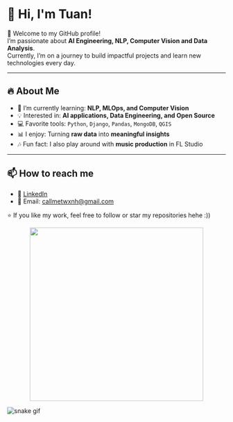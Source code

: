 # 👋 Hi, I'm Tuan!

🚀 Welcome to my GitHub profile!  
I’m passionate about **AI Engineering, NLP, Computer Vision and Data Analysis**.  
Currently, I’m on a journey to build impactful projects and learn new technologies every day.  

---

## 🔥 About Me
- 🌱 I’m currently learning: **NLP, MLOps, and Computer Vision**
- 💡 Interested in: **AI applications, Data Engineering, and Open Source**
- 💻 Favorite tools: `Python`, `Django`, `Pandas`, `MongoDB`, `QGIS`
- 📊 I enjoy: Turning **raw data** into **meaningful insights**
- 🎶 Fun fact: I also play around with **music production** in FL Studio  

---

## 📫 How to reach me
- 💼 [LinkedIn]((https://www.linkedin.com/in/nguyxn-twxnh-8b5104258/))  
- 📧 Email: callmetwxnh@gmail.com

⭐️ If you like my work, feel free to follow or star my repositories hehe :))
<p align="center">
  <img src="https://cdn.dribbble.com/users/1162077/screenshots/3848914/programmer.gif" width="400"/>
</p>


![snake gif](https://github.com/TwxnhNGUXN/TwxnhNGUXN/blob/output/snake.svg)
